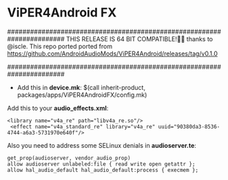 # ViPER4Android FX
#######################################################################
THIS RELEASE IS 64 BIT COMPATIBLE!🥳🥳
thanks to @iscle.
This repo ported ported from https://github.com/AndroidAudioMods/ViPER4Android/releases/tag/v0.1.0

#######################################################################
- Add this in **device.mk**: $(call inherit-product, packages/apps/ViPER4AndroidFX/config.mk)


Add this to your **audio_effects.xml**:

    <library name="v4a_re" path="libv4a_re.so"/>
     <effect name="v4a_standard_re" library="v4a_re" uuid="90380da3-8536-4744-a6a3-5731970e640f"/>

Also you need to address some SELinux denials in **audioserver.te**:

    
    get_prop(audioserver, vendor_audio_prop)
    allow audioserver unlabeled:file { read write open getattr };
    allow hal_audio_default hal_audio_default:process { execmem };
